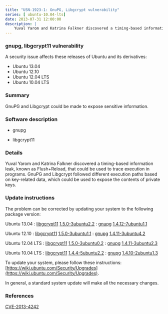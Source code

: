 ```yaml
---
title: "USN-1923-1: GnuPG, Libgcrypt vulnerability"
series: [ ubuntu-10.04-lts]
date: 2013-07-31 12:00:00
description: |
    Yuval Yarom and Katrina Falkner discovered a timing-based information leak, known as Flush+Reload, that could be used to trace execution in programs. GnuPG and Libgcrypt followed different execution paths based on key-related data, which could be used to expose the contents of private keys. 
--- 
```

 
### gnupg, libgcrypt11 vulnerability

A security issue affects these releases of Ubuntu and its derivatives:

* Ubuntu 13.04
* Ubuntu 12.10
* Ubuntu 12.04 LTS
* Ubuntu 10.04 LTS

### Summary

GnuPG and Libgcrypt could be made to expose sensitive information. 

### Software description

* gnupg 

* libgcrypt11 

### Details

Yuval Yarom and Katrina Falkner discovered a timing-based information leak, known as Flush+Reload, that could be used to trace execution in programs. GnuPG and Libgcrypt followed different execution paths based on key-related data, which could be used to expose the contents of private keys. 

### Update instructions

The problem can be corrected by updating your system to the following package version:

Ubuntu 13.04
 : [libgcrypt11](https://launchpad.net/ubuntu/+source/libgcrypt11) <span> [1.5.0-3ubuntu2.2](https://launchpad.net/ubuntu/+source/libgcrypt11/1.5.0-3ubuntu2.2) </span> 
 : [gnupg](https://launchpad.net/ubuntu/+source/gnupg) <span> [1.4.12-7ubuntu1.1](https://launchpad.net/ubuntu/+source/gnupg/1.4.12-7ubuntu1.1) </span> 

Ubuntu 12.10
 : [libgcrypt11](https://launchpad.net/ubuntu/+source/libgcrypt11) <span> [1.5.0-3ubuntu1.1](https://launchpad.net/ubuntu/+source/libgcrypt11/1.5.0-3ubuntu1.1) </span> 
 : [gnupg](https://launchpad.net/ubuntu/+source/gnupg) <span> [1.4.11-3ubuntu4.2](https://launchpad.net/ubuntu/+source/gnupg/1.4.11-3ubuntu4.2) </span> 

Ubuntu 12.04 LTS
 : [libgcrypt11](https://launchpad.net/ubuntu/+source/libgcrypt11) <span> [1.5.0-3ubuntu0.2](https://launchpad.net/ubuntu/+source/libgcrypt11/1.5.0-3ubuntu0.2) </span> 
 : [gnupg](https://launchpad.net/ubuntu/+source/gnupg) <span> [1.4.11-3ubuntu2.3](https://launchpad.net/ubuntu/+source/gnupg/1.4.11-3ubuntu2.3) </span> 

Ubuntu 10.04 LTS
 : [libgcrypt11](https://launchpad.net/ubuntu/+source/libgcrypt11) <span> [1.4.4-5ubuntu2.2](https://launchpad.net/ubuntu/+source/libgcrypt11/1.4.4-5ubuntu2.2) </span> 
 : [gnupg](https://launchpad.net/ubuntu/+source/gnupg) <span> [1.4.10-2ubuntu1.3](https://launchpad.net/ubuntu/+source/gnupg/1.4.10-2ubuntu1.3) </span> 

To update your system, please follow these instructions: [https://wiki.ubuntu.com/Security/Upgrades](https://wiki.ubuntu.com/Security/Upgrades).

In general, a standard system update will make all the necessary changes. 

### References

 [CVE-2013-4242](http://people.ubuntu.com/~ubuntu-security/cve/CVE-2013-4242)
 
